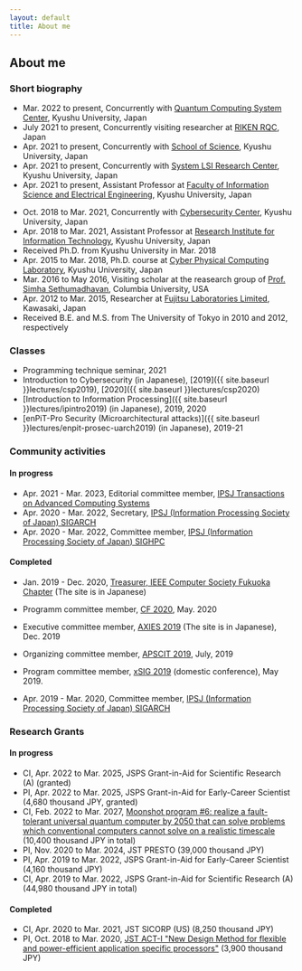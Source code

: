 ```yaml
---
layout: default
title: About me
---
```


## About me

### Short biography
+ Mar. 2022 to present, Concurrently with [Quantum Computing System Center](https://qcsc.kyusuh-u.ac.jp/en/), Kyushu University, Japan
+ July 2021 to present, Concurrently visiting researcher at [RIKEN RQC](https://www.riken.jp/en/research/labs/rqc/index.html), Japan 
+ Apr. 2021 to present, Concurrently with [School of Science](https://www.sci.kyushu-u.ac.jp/e/), Kyushu University, Japan
+ Apr. 2021 to present, Concurrently with [System LSI Research Center](https://slrc.kyushu-u.ac.jp/en/), Kyushu University, Japan
+ Apr. 2021 to present, Assistant Professor at [Faculty of Information Science and Electrical Engineering](https://www.isee.kyushu-u.ac.jp/e/), Kyushu University, Japan
<!-- + Apr. 2019 to Mar. 2021, Concurrently with [School of Engineering](https://www.eng.kyushu-u.ac.jp/e/), Kyushu University, Japan -->
+ Oct. 2018 to Mar. 2021, Concurrently with [Cybersecurity Center](https://cs.kyushu-u.ac.jp/en/), Kyushu University, Japan
+ Apr. 2018 to Mar. 2021, Assistant Professor at [Research Institute for Information Technology](http://ri2t.kyushu-u.ac.jp/en/index-e.html), Kyushu University, Japan
+ Received Ph.D. from Kyushu University in Mar. 2018
+ Apr. 2015 to Mar. 2018, Ph.D. course at [Cyber Physical Computing Laboratory](http://www.cpc.ait.kyushu-u.ac.jp/), Kyushu University, Japan
+ Mar. 2016 to May 2016, Visiting scholar at the reasearch group of [Prof. Simha Sethumadhavan](http://www.cs.columbia.edu/~simha/), Columbia University, USA
+ Apr. 2012 to Mar. 2015, Researcher at [Fujitsu Laboratories Limited](http://www.fujitsu.com/jp/group/labs/en/), Kawasaki, Japan
+ Received B.E. and M.S. from The University of Tokyo in 2010 and 2012, respectively

### Classes
+ Programming technique seminar, 2021
+ Introduction to Cybersecurity (in Japanese), [2019]({{ site.baseurl }}lectures/csp2019), [2020]({{ site.baseurl }}lectures/csp2020)
+ [Introduction to Information Processing]({{ site.baseurl }}lectures/ipintro2019) (in Japanese), 2019, 2020
+ [enPiT-Pro Security (Microarchitectural attacks)]({{ site.baseurl }}lectures/enpit-prosec-uarch2019) (in Japanese), 2019-21

### Community activities
#### In progress
+ Apr. 2021 - Mar. 2023, Editorial committee member, [IPSJ Transactions on Advanced Computing Systems](https://acs.hpcc.jp/)
+ Apr. 2020 - Mar. 2022, Secretary, [IPSJ (Information Processing Society of Japan) SIGARCH](http://sigarc.ipsj.or.jp/)
+ Apr. 2020 - Mar. 2022, Committee member, [IPSJ (Information Processing Society of Japan) SIGHPC](http://sighpc.hpcc.jp/)

#### Completed
+ Jan. 2019 - Dec. 2020, [Treasurer, IEEE Computer Society Fukuoka Chapter](http://sites.ieee.org/fukuoka-cs/%E5%BD%B9%E5%93%A1/) (The site is in Japanese)
+ Programm committee member, [CF 2020](http://www.computingfrontiers.org/2020/), May. 2020
+ Executive committee member, [AXIES 2019](https://axies.jp/ja/conf/conf2019) (The site is in Japanese), Dec. 2019
+ Organizing committee member, [APSCIT 2019](http://www.apscit.org/apscit2019-annual-meeting-overview), July, 2019
+ Program committee member, [xSIG 2019](http://xsig.hpcc.jp/2019/) (domestic conference), May 2019.

+ Apr. 2019 - Mar. 2020, Committee member, [IPSJ (Information Processing Society of Japan) SIGARCH](http://sigarc.ipsj.or.jp/)

### Research Grants
#### In progress
+ CI, Apr. 2022 to Mar. 2025, JSPS Grant-in-Aid for Scientific Research (A) (granted)
+ PI, Apr. 2022 to Mar. 2025, JSPS Grant-in-Aid for Early-Career Scientist (4,680 thousand JPY, granted)
+ CI, Feb. 2022 to Mar. 2027, [Moonshot program #6: realize a fault-tolerant universal quantum computer by 2050 that can solve problems which conventional computers cannot solve on a realistic timescale](https://ms-iscqc.jp/en/) (10,400 thousand JPY in total)
+ PI, Nov. 2020 to Mar. 2024, JST PRESTO (39,000 thousand JPY)
+ PI, Apr. 2019 to Mar. 2022, JSPS Grant-in-Aid for Early-Career Scientist (4,160 thousand JPY)
+ CI, Apr. 2019 to Mar. 2022, JSPS Grant-in-Aid for Scientific Research (A) (44,980 thousand JPY in total)

#### Completed
+ CI, Apr. 2020 to Mar. 2021, JST SICORP (US) (8,250 thousand JPY)
+ PI, Oct. 2018 to Mar. 2020, [JST ACT-I "New Design Method for flexible and power-efficient application specific processors"](https://www.jst.go.jp/kisoken/act-i/en/project/111C001/111C001_2018.html#639d77837596eb59609715adc941828a) (3,900 thousand JPY)
